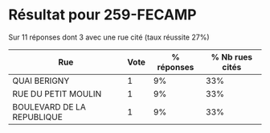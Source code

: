 # Résultat pour 259-FECAMP

Sur 11 réponses dont 3 avec une rue cité (taux réussite 27%)

| Rue | Vote | % réponses | % Nb rues cités|
|-----|------|------------|----------------|
| QUAI BERIGNY | 1 | 9% | 33%|
| RUE DU PETIT MOULIN | 1 | 9% | 33%|
| BOULEVARD DE LA REPUBLIQUE | 1 | 9% | 33%|
